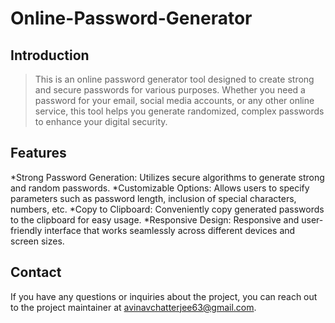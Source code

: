 # Online-Password-Generator
## Introduction
>This is an online password generator tool designed to create strong and secure passwords for various purposes. 
>Whether you need a password for your email, social media accounts, or any other online service, this tool helps you generate randomized, complex passwords to enhance your digital security.

## Features
*Strong Password Generation: Utilizes secure algorithms to generate strong and random passwords.
*Customizable Options: Allows users to specify parameters such as password length, inclusion of special characters, numbers, etc.
*Copy to Clipboard: Conveniently copy generated passwords to the clipboard for easy usage.
*Responsive Design: Responsive and user-friendly interface that works seamlessly across different devices and screen sizes.


## Contact
If you have any questions or inquiries about the project, you can reach out to the project maintainer at avinavchatterjee63@gmail.com.


